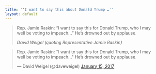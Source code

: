 ```yaml
---
title: '‘I want to say this about Donald Trump …’'
layout: default
---
```


> Rep. Jamie Raskin: &ldquo;I want to say this for Donald Trump, who I may well be voting to impeach…&rdquo; He’s drowned out by applause.
>
> <cite>David Weigel (quoting Representative Jamie Raskin)</cite>

<blockquote class="twitter-tweet"><p lang="en" dir="ltr">Rep. Jamie Raskin: &quot;I want to say this for Donald Trump, who I may well be voting to impeach...&quot; He’s drowned out by applause.</p>&mdash; David Weigel (@daveweigel) <a href="https://twitter.com/daveweigel/status/820726059444346880?ref_src=twsrc%5Etfw">January 15, 2017</a></blockquote> <script async src="https://platform.twitter.com/widgets.js" charset="utf-8"></script>
